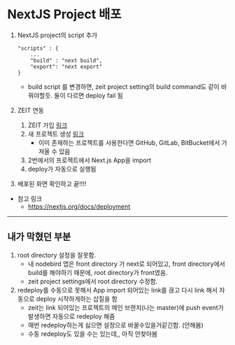 # NextJS Project 배포

1. NextJS project의 script 추가

    ```
    "scripts" : {
        ...
        "build" : "next build",
        "export": "next export"
    } 
    ```
   - build script 를 변경하면, zeit project setting의 build command도 같이 바꿔야할듯. 둘이 다르면 deploy fail 됨
2. ZEIT 연동
   1. ZEIT 가입 [링크](https://zeit.co/onboarding)
   2. 새 프로젝트 생성 [링크](https://zeit.co/new) 
       - 이미 존재하는 프로젝트를 사용한다면 GitHub, GitLab, BitBucket에서 가져올 수 있음
   3. 2번에서의 프로젝트에서 Next.js App을 import
   4. deploy가 자동으로 실행됨
3. 배포된 화면 확인하고 끝!!!!

- 참고 링크
  - https://nextjs.org/docs/deployment

---

## 내가 막혔던 부분
1. root directory 설정을 잘못함.
    - 내 nodebird 앱은 front directory 가 next로 되어있고, front directory에서 build를 해야하기 때문에, root directory가 front였음.
    - zeit project settings에서 root directory 수정함.
2. redeploy를 수동으로 못해서 App import 되어있는 link를 끊고 다시 link 해서 자동으로 deploy 시작하게하는 삽질을 함
    - zeit는 link 되어있는 프로젝트의 메인 브랜치(나는 master)에 push event가 발생하면 자동으로 redeploy 해줌
    - 매번 redeploy하는게 싫으면 설정으로 바꿀수있을거같긴함. (안해봄)
    - 수동 redeploy도 있을 수는 있는데,, 아직 안찾아봄


